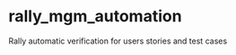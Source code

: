rally_mgm_automation
====================

Rally automatic verification for users stories and test cases
